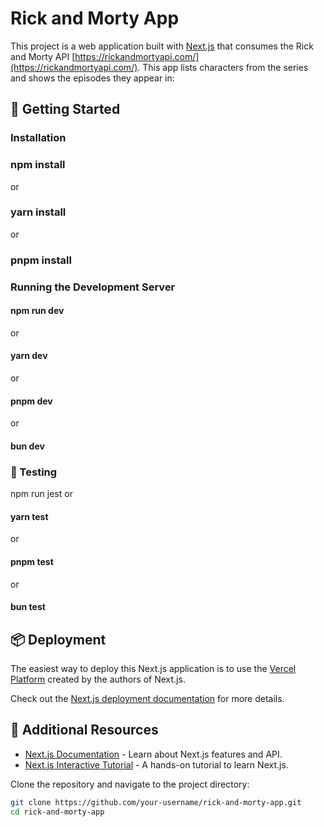 # Rick and Morty App

This project is a web application built with [Next.js](https://nextjs.org/) that consumes the Rick and Morty API [https://rickandmortyapi.com/](https://rickandmortyapi.com/). This app lists characters from the series and shows the episodes they appear in:


##  🚀 Getting Started

###  Installation

### npm install
 or
 ### yarn install
 or
### pnpm install



###  Running the Development Server

#### npm run dev
 or
#### yarn dev
 or
#### pnpm dev
 or
#### bun dev



### 🧪 Testing

npm run jest
 or
#### yarn test
 or
#### pnpm test
 or
#### bun test




## 📦 Deployment

The easiest way to deploy this Next.js application is to use the [Vercel Platform](https://vercel.com/) created by the authors of Next.js.

Check out the [Next.js deployment documentation](https://nextjs.org/docs/deployment) for more details.

## 🔗 Additional Resources

- [Next.js Documentation](https://nextjs.org/docs) - Learn about Next.js features and API.
- [Next.js Interactive Tutorial](https://nextjs.org/learn) - A hands-on tutorial to learn Next.js.



Clone the repository and navigate to the project directory:

```bash
git clone https://github.com/your-username/rick-and-morty-app.git
cd rick-and-morty-app
